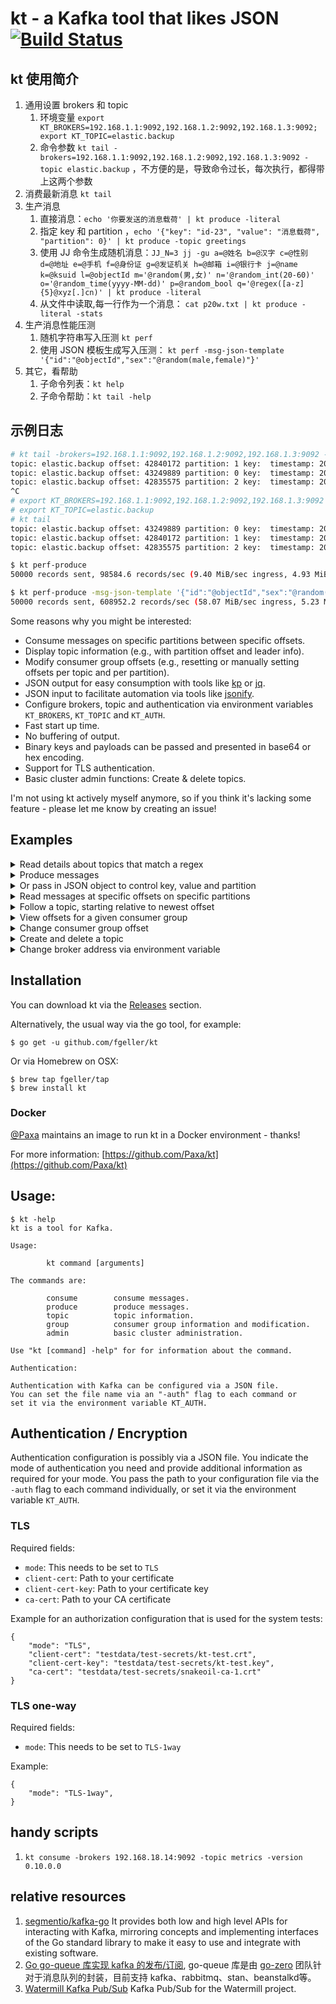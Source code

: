# kt - a Kafka tool that likes JSON [![Build Status](https://travis-ci.org/bingoohuang/kt.svg?branch=master)](https://travis-ci.org/bingoohuang/kt)

## kt 使用简介

1. 通用设置 brokers 和 topic
    1. 环境变量 `export KT_BROKERS=192.168.1.1:9092,192.168.1.2:9092,192.168.1.3:9092; export KT_TOPIC=elastic.backup`
    2. 命令参数 `kt tail -brokers=192.168.1.1:9092,192.168.1.2:9092,192.168.1.3:9092 -topic elastic.backup`
       ，不方便的是，导致命令过长，每次执行，都得带上这两个参数
2. 消费最新消息 `kt tail`
3. 生产消息
    1. 直接消息：`echo '你要发送的消息载荷' | kt produce -literal`
    2. 指定 key 和
       partition ，`echo '{"key": "id-23", "value": "消息载荷", "partition": 0}' | kt produce -topic greetings`
    3. 使用 JJ
       命令生成随机消息：`JJ_N=3 jj -gu a=@姓名 b=@汉字 c=@性别 d=@地址 e=@手机 f=@身份证 g=@发证机关 h=@邮箱 i=@银行卡 j=@name k=@ksuid l=@objectId m='@random(男,女)' n='@random_int(20-60)' o='@random_time(yyyy-MM-dd)' p=@random_bool q='@regex([a-z]{5}@xyz[.]cn)' | kt produce -literal`
    4. 从文件中读取,每一行作为一个消息： `cat p20w.txt | kt produce -literal -stats`
4. 生产消息性能压测
    1. 随机字符串写入压测 `kt perf`
    2. 使用 JSON 模板生成写入压测： `kt perf -msg-json-template '{"id":"@objectId","sex":"@random(male,female)"}'`
5. 其它，看帮助
    1. 子命令列表：`kt help`
    2. 子命令帮助：`kt tail -help`

## 示例日志

```sh
# kt tail -brokers=192.168.1.1:9092,192.168.1.2:9092,192.168.1.3:9092 -topic elastic.backup
topic: elastic.backup offset: 42840172 partition: 1 key:  timestamp: 2022-07-06 09:16:29.011 valueSize: 100B msg: {"partition":1,"offset":42840172,"value":"AHn3XiZADEPb1UG36b3Eh3yEM84csGvMgJ77A8cJyRiue5FeQQwBH9PeZILJT2MIWZlgTUllCiYFT2Xdi1n4mJsbKtdz5hoqkenj","timestamp":"2022-07-06T09:16:29.011+08:00"}
topic: elastic.backup offset: 43249889 partition: 0 key:  timestamp: 2022-07-06 09:16:29.011 valueSize: 100B msg: {"partition":0,"offset":43249889,"value":"ufLYBbGHJ6okJoziJOcTtKwNQECXdAwczyoSGSYl3prCHpKQJdGlW6p3l3d7S6pYe9clGkt0zoJ2fBnYdNPhjPPgC7JBwA1rCt2V","timestamp":"2022-07-06T09:16:29.011+08:00"}
topic: elastic.backup offset: 42835575 partition: 2 key:  timestamp: 2022-07-06 09:16:29.011 valueSize: 100B msg: {"partition":2,"offset":42835575,"value":"oubuyjAFVdCoN0aB4lJHgYnagkOg3Ivf8zT0Ui5SEotX9SsAqv4VTbQtcSvC2AKIms50VioUa7DpJJBDQOIOjCHjjmcCB4SvOMBU","timestamp":"2022-07-06T09:16:29.011+08:00"}
^C
# export KT_BROKERS=192.168.1.1:9092,192.168.1.2:9092,192.168.1.3:9092
# export KT_TOPIC=elastic.backup
# kt tail
topic: elastic.backup offset: 43249889 partition: 0 key:  timestamp: 2022-07-06 09:16:29.011 valueSize: 100B msg: {"partition":0,"offset":43249889,"value":"ufLYBbGHJ6okJoziJOcTtKwNQECXdAwczyoSGSYl3prCHpKQJdGlW6p3l3d7S6pYe9clGkt0zoJ2fBnYdNPhjPPgC7JBwA1rCt2V","timestamp":"2022-07-06T09:16:29.011+08:00"}
topic: elastic.backup offset: 42840172 partition: 1 key:  timestamp: 2022-07-06 09:16:29.011 valueSize: 100B msg: {"partition":1,"offset":42840172,"value":"AHn3XiZADEPb1UG36b3Eh3yEM84csGvMgJ77A8cJyRiue5FeQQwBH9PeZILJT2MIWZlgTUllCiYFT2Xdi1n4mJsbKtdz5hoqkenj","timestamp":"2022-07-06T09:16:29.011+08:00"}
topic: elastic.backup offset: 42835575 partition: 2 key:  timestamp: 2022-07-06 09:16:29.011 valueSize: 100B msg: {"partition":2,"offset":42835575,"value":"oubuyjAFVdCoN0aB4lJHgYnagkOg3Ivf8zT0Ui5SEotX9SsAqv4VTbQtcSvC2AKIms50VioUa7DpJJBDQOIOjCHjjmcCB4SvOMBU","timestamp":"2022-07-06T09:16:29.011+08:00"}
```

```sh
$ kt perf-produce
50000 records sent, 98584.6 records/sec (9.40 MiB/sec ingress, 4.93 MiB/sec egress), 209.7 ms avg latency, 161.2 ms stddev, 191.0 ms 50th, 369.5 ms 75th, 429.0 ms 95th, 429.0 ms 99th, 429.0 ms 99.9th, 0 total req. in flight

$ kt perf-produce -msg-json-template '{"id":"@objectId","sex":"@random(male,female)"}'
50000 records sent, 608952.2 records/sec (58.07 MiB/sec ingress, 5.23 MiB/sec egress), 164.1 ms avg latency, 170.8 ms stddev, 119.0 ms 50th, 405.8 ms 75th, 420.0 ms 95th, 420.0 ms 99th, 420.0 ms 99.9th, 0 total req. in flight
```

Some reasons why you might be interested:

* Consume messages on specific partitions between specific offsets.
* Display topic information (e.g., with partition offset and leader info).
* Modify consumer group offsets (e.g., resetting or manually setting offsets per topic and per partition).
* JSON output for easy consumption with tools like [kp](https://github.com/echojc/kp)
  or [jq](https://stedolan.github.io/jq/).
* JSON input to facilitate automation via tools like [jsonify](https://github.com/fgeller/jsonify).
* Configure brokers, topic and authentication via environment variables `KT_BROKERS`, `KT_TOPIC` and `KT_AUTH`.
* Fast start up time.
* No buffering of output.
* Binary keys and payloads can be passed and presented in base64 or hex encoding.
* Support for TLS authentication.
* Basic cluster admin functions: Create & delete topics.

I'm not using kt actively myself anymore, so if you think it's lacking some feature - please let me know by creating an
issue!

## Examples

<details><summary>Read details about topics that match a regex</summary>

```sh
$ kt topic -filter news -partitions
{
  "name": "actor-news",
  "partitions": [
    {
      "id": 0,
      "oldest": 0,
      "newest": 0
    }
  ]
}
```

</details>

<details><summary>Produce messages</summary>

```sh
$ echo 'Alice wins Oscar' | kt produce -topic actor-news -literal
{
  "count": 1,
  "partition": 0,
  "startOffset": 0
}
$ echo 'Bob wins Oscar' | kt produce -topic actor-news -literal
{
  "count": 1,
  "partition": 0,
  "startOffset": 0
}
$ for i in {6..9} ; do echo Bourne sequel $i in production. | kt produce -topic actor-news -literal ;done
{
  "count": 1,
  "partition": 0,
  "startOffset": 1
}
{
  "count": 1,
  "partition": 0,
  "startOffset": 2
}
{
  "count": 1,
  "partition": 0,
  "startOffset": 3
}
{
  "count": 1,
  "partition": 0,
  "startOffset": 4
}
```

</details>

<details><summary>Or pass in JSON object to control key, value and partition</summary>

```sh
$ echo '{"value": "Terminator terminated", "key": "Arni", "partition": 0}' | kt produce -topic actor-news
{
  "count": 1,
  "partition": 0,
  "startOffset": 5
}
```

</details>

<details><summary>Read messages at specific offsets on specific partitions</summary>

```sh
$ kt consume -topic actor-news -offsets 0=1:2
{
  "partition": 0,
  "offset": 1,
  "key": "",
  "value": "Bourne sequel 6 in production.",
  "timestamp": "1970-01-01T00:59:59.999+01:00"
}
{
  "partition": 0,
  "offset": 2,
  "key": "",
  "value": "Bourne sequel 7 in production.",
  "timestamp": "1970-01-01T00:59:59.999+01:00"
}
```

</details>

<details><summary>Follow a topic, starting relative to newest offset</summary>

```sh
$ kt consume -topic actor-news -offsets all=newest-1:
{
  "partition": 0,
  "offset": 4,
  "key": "",
  "value": "Bourne sequel 9 in production.",
  "timestamp": "1970-01-01T00:59:59.999+01:00"
}
{
  "partition": 0,
  "offset": 5,
  "key": "Arni",
  "value": "Terminator terminated",
  "timestamp": "1970-01-01T00:59:59.999+01:00"
}
^Creceived interrupt - shutting down
shutting down partition consumer for partition 0
```

</details>

<details><summary>View offsets for a given consumer group</summary>

```sh
$ kt group -group enews -topic actor-news -partitions 0
found 1 groups
found 1 topics
{
  "name": "enews",
  "topic": "actor-news",
  "offsets": [
    {
      "partition": 0,
      "offset": 6,
      "lag": 0
    }
  ]
}
```

</details>

<details><summary>Change consumer group offset</summary>

```sh
$ kt group -group enews -topic actor-news -partitions 0 -reset 1
found 1 groups
found 1 topics
{
  "name": "enews",
  "topic": "actor-news",
  "offsets": [
    {
      "partition": 0,
      "offset": 1,
      "lag": 5
    }
  ]
}
$ kt group -group enews -topic actor-news -partitions 0
found 1 groups
found 1 topics
{
  "name": "enews",
  "topic": "actor-news",
  "offsets": [
    {
      "partition": 0,
      "offset": 1,
      "lag": 5
    }
  ]
}
```

</details>

<details><summary>Create and delete a topic</summary>

```sh
$ kt admin -topic.create morenews -topic.config $(jsonify =NumPartitions 1 =ReplicationFactor 1)
$ kt topic -filter news
{
  "name": "morenews"
}
$ kt admin -topic.delete morenews
$ kt topic -filter news
```

</details>

<details><summary>Change broker address via environment variable</summary>

```sh
$ export KT_BROKERS=brokers.kafka:9092
$ kt <command> <option>
```

</details>

## Installation

You can download kt via the [Releases](https://github.com/fgeller/kt/releases) section.

Alternatively, the usual way via the go tool, for example:

    $ go get -u github.com/fgeller/kt

Or via Homebrew on OSX:

    $ brew tap fgeller/tap
    $ brew install kt

### Docker

[@Paxa](https://github.com/Paxa) maintains an image to run kt in a Docker environment - thanks!

For more information: [https://github.com/Paxa/kt](https://github.com/Paxa/kt)

## Usage:

    $ kt -help
    kt is a tool for Kafka.

    Usage:

            kt command [arguments]

    The commands are:

            consume        consume messages.
            produce        produce messages.
            topic          topic information.
            group          consumer group information and modification.
            admin          basic cluster administration.

    Use "kt [command] -help" for for information about the command.

    Authentication:

    Authentication with Kafka can be configured via a JSON file.
    You can set the file name via an "-auth" flag to each command or
    set it via the environment variable KT_AUTH.

## Authentication / Encryption

Authentication configuration is possibly via a JSON file. You indicate the mode
of authentication you need and provide additional information as required for
your mode. You pass the path to your configuration file via the `-auth` flag to
each command individually, or set it via the environment variable `KT_AUTH`.

### TLS

Required fields:

- `mode`: This needs to be set to `TLS`
- `client-cert`: Path to your certificate
- `client-cert-key`: Path to your certificate key
- `ca-cert`: Path to your CA certificate

Example for an authorization configuration that is used for the system tests:

    {
        "mode": "TLS",
        "client-cert": "testdata/test-secrets/kt-test.crt",
        "client-cert-key": "testdata/test-secrets/kt-test.key",
        "ca-cert": "testdata/test-secrets/snakeoil-ca-1.crt"
    }

### TLS one-way

Required fields:

- `mode`: This needs to be set to `TLS-1way`

Example:

    {
        "mode": "TLS-1way",
    }

## handy scripts

1. `kt consume -brokers 192.168.18.14:9092 -topic metrics -version 0.10.0.0`

## relative resources

1. [segmentio/kafka-go](https://github.com/segmentio/kafka-go) It provides both low and high level APIs for interacting
   with Kafka, mirroring concepts and implementing interfaces of the Go standard library to make it easy to use and
   integrate with existing software.
2. [Go go-queue 库实现 kafka 的发布/订阅](https://mp.weixin.qq.com/s/x1KIbn9NeLyKTISzWCPIdA), go-queue
   库是由 [go-zero](https://github.com/zeromicro/go-zero) 团队针对于消息队列的封装，目前支持
   kafka、rabbitmq、stan、beanstalkd等。
3. [Watermill Kafka Pub/Sub](https://github.com/ThreeDotsLabs/watermill-kafka) Kafka Pub/Sub for the Watermill project.
